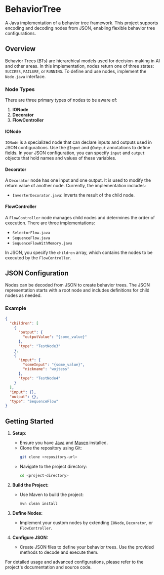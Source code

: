 # BehaviorTree

A Java implementation of a behavior tree framework. This project supports encoding and decoding nodes from JSON, enabling flexible behavior tree configurations.

## Overview

Behavior Trees (BTs) are hierarchical models used for decision-making in AI and other areas. In this implementation, nodes return one of three states: `SUCCESS`, `FAILURE`, or `RUNNING`. To define and use nodes, implement the `Node.java` interface.

### Node Types

There are three primary types of nodes to be aware of:

1. **IONode**
2. **Decorator**
3. **FlowController**

#### IONode

`IONode` is a specialized node that can declare inputs and outputs used in JSON configurations. Use the `@Input` and `@Output` annotations to define fields. In your JSON configuration, you can specify `input` and `output` objects that hold names and values of these variables.

#### Decorator

A `Decorator` node has one input and one output. It is used to modify the return value of another node. Currently, the implementation includes:
- `InverterDecorator.java`: Inverts the result of the child node.

#### FlowController

A `FlowController` node manages child nodes and determines the order of execution. There are three implementations:
- `SelectorFlow.java`
- `SequenceFlow.java`
- `SequenceFlowWithMemory.java`

In JSON, you specify the `children` array, which contains the nodes to be executed by the `FlowController`.

## JSON Configuration

Nodes can be decoded from JSON to create behavior trees. The JSON representation starts with a root node and includes definitions for child nodes as needed.

### Example
```json
{
  "children": [
    {
      "output": {
        "outputValue": "{some_value}"
      },
      "type": "TestNode3"
    },
    {
      "input": {
        "someInput": "{some_value}",
        "nickname": "wojtess"
      },
      "type": "TestNode4"
    }
  ],
  "input": {},
  "output": {},
  "type": "SequenceFlow"
}
```

## Getting Started

1. **Setup:**
   - Ensure you have [Java](https://www.oracle.com/java/technologies/javase-jdk11-downloads.html) and [Maven](https://maven.apache.org/download.cgi) installed.
   - Clone the repository using Git:
     ```bash
     git clone <repository-url>
     ```
   - Navigate to the project directory:
     ```bash
     cd <project-directory>
     ```

2. **Build the Project:**
   - Use Maven to build the project:
     ```bash
     mvn clean install
     ```

3. **Define Nodes:**
   - Implement your custom nodes by extending `IONode`, `Decorator`, or `FlowController`.

4. **Configure JSON:**
   - Create JSON files to define your behavior trees. Use the provided methods to decode and execute them.

For detailed usage and advanced configurations, please refer to the project's documentation and source code.
